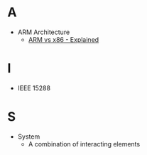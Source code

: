 # A
- ARM Architecture
  - [ARM vs x86 - Explained](https://www.section.io/engineering-education/arm-x86/#:~:text=ARM%20has%20more%20registers%2C%20so,to%20optimize%20the%20ARM%20version.)

# I
- IEEE 15288

# S
- System
  - A combination of interacting elements 


